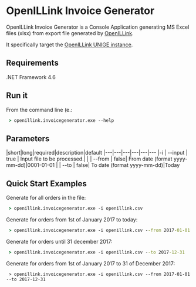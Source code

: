 # OpenILLink Invoice Generator

OpenILLink Invoice Generator is a Console Application generating MS Excel files (xlsx) from export file generated by [OpenILLink](https://github.com/openillink-project/openillink). 

It specifically target the [OpenILLink UNIGE instance](https://bibliotool.unige.ch/openillink/index.php).

## Requirements

.NET Framework 4.6

## Run it

From the command line (e.:

```cmd
 > openillink.invoicegenerator.exe --help
```

## Parameters

|short|long|required|description|default
|---|---|---|---|---|---
|-i | --input | true | Input file to be processed.|
|   | --from  | false| From date (format yyyy-mm-dd)|0001-01-01
|   |  --to   | false| To date (format yyyy-mm-dd)|Today

## Quick Start Examples

Generate for all orders in the file:

```cmd
 > openillink.invoicegenerator.exe -i openillink.csv
```

Generate for orders from 1st of January 2017 to today:

```cmd
 > openillink.invoicegenerator.exe -i openillink.csv --from 2017-01-01
```

Generate for orders until 31 december 2017:

```cmd
 > openillink.invoicegenerator.exe -i openillink.csv --to 2017-12-31
```


Generate for orders from 1st of January 2017 to 31 of December 2017:

```
 > openillink.invoicegenerator.exe -i openillink.csv --from 2017-01-01 --to 2017-12-31
```
